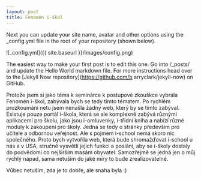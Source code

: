 ```yaml
---
layout: post
title: Fenomén i-škol
---
```


Next you can update your site name, avatar and other options using the _config.yml file in the root of your repository (shown below).

![_config.yml]({{ site.baseurl }}/images/config.png)

The easiest way to make your first post is to edit this one. Go into /_posts/ and update the Hello World markdown file. For more instructions head over to the [Jekyll Now repository](https://github.com/b
arryclark/jekyll-now) on GitHub.

Protože jsem si jako téma k seminárce k postupové zkouškce vybrala Fenomén i-škol, zabývala bych se tedy tímto tématem. Po rychlém prozkoumání netu jsem nenašla žádný web, který by se tímto zabýval. Existuje pouze portál i-škola, která se ale komplexně zabývá různými aplikacemi pro školu, jako jsou i-omluvenky, i-třídní kniha a nabízí různé moduly k zakoupení pro školy. Jedná se tedy o stránky především pro učitele a odbornou veřejnost. Ale s pojmem i-school nemá skoro nic společného. Proto bych  vytvořila web, která bude shromažďovat i-school u nás a v USA, stručně vysvětlí jejich funkci a poslání, aby se i-školy dostaly do podvědomí co nejširším masám obyvatel. Samozřejmě se jedná jen o můj rychlý nápad, sama netuším do jaké míry to bude zrealizovatelné.

Vůbec netuším, zda je to dobře, ale snaha byla :)
